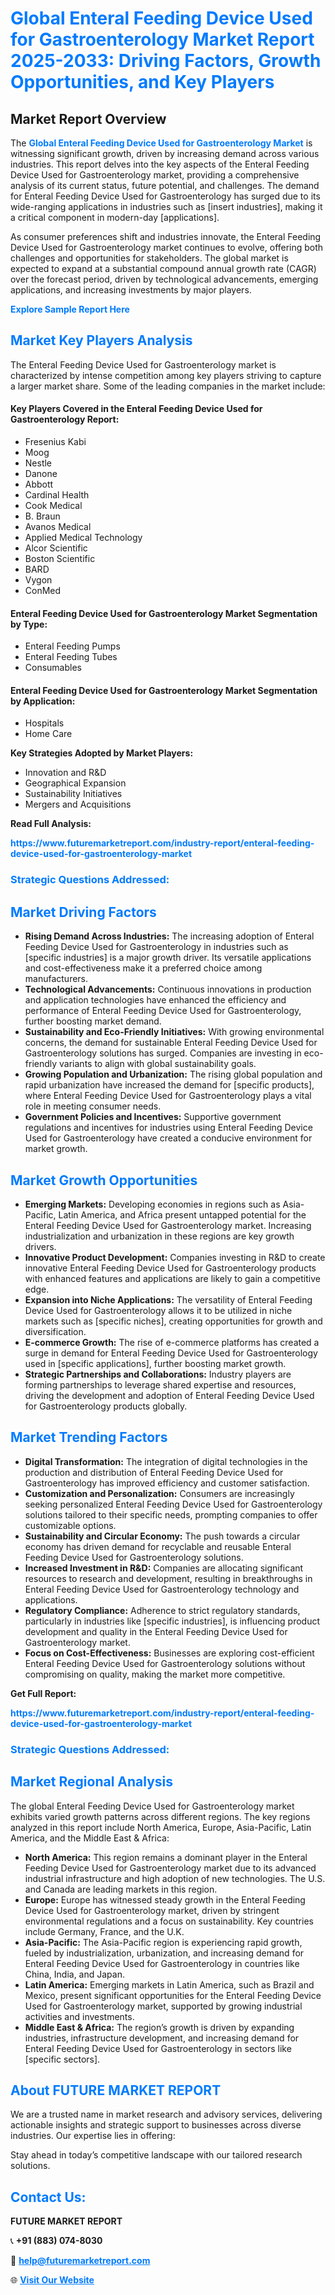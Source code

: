 <h1 style="color: #007BFF;">Global Enteral Feeding Device Used for Gastroenterology Market Report 2025-2033: Driving Factors, Growth Opportunities, and Key Players</h1>

<section id="overview">
<h2>Market Report Overview</h2>
<p>The <a href="https://www.futuremarketreport.com/industry-report/enteral-feeding-device-used-for-gastroenterology-market" style="color: #007BFF; text-decoration: none;"><strong>Global Enteral Feeding Device Used for Gastroenterology Market</strong></a> is witnessing significant growth, driven by increasing demand across various industries. This report delves into the key aspects of the Enteral Feeding Device Used for Gastroenterology market, providing a comprehensive analysis of its current status, future potential, and challenges. The demand for Enteral Feeding Device Used for Gastroenterology has surged due to its wide-ranging applications in industries such as [insert industries], making it a critical component in modern-day [applications].</p>
<p>As consumer preferences shift and industries innovate, the Enteral Feeding Device Used for Gastroenterology market continues to evolve, offering both challenges and opportunities for stakeholders. The global market is expected to expand at a substantial compound annual growth rate (CAGR) over the forecast period, driven by technological advancements, emerging applications, and increasing investments by major players.</p>
</section>

<section id="overview">
<p><a href="https://www.futuremarketreport.com/request-sample/reportId=79134" style="color: #007BFF; text-decoration: none;"><strong>Explore Sample Report Here</strong></a></p>
</section>

<section id="key-players">
<h2 style="color: #007BFF;">Market Key Players Analysis</h2>
<p>The Enteral Feeding Device Used for Gastroenterology market is characterized by intense competition among key players striving to capture a larger market share. Some of the leading companies in the market include:</p>
<h4>Key Players Covered in the Enteral Feeding Device Used for Gastroenterology Report:</h4>
<ul><li>Fresenius Kabi</li><li>Moog</li><li>Nestle</li><li>Danone</li><li>Abbott</li><li>Cardinal Health</li><li>Cook Medical</li><li>B. Braun</li><li>Avanos Medical</li><li>Applied Medical Technology</li><li>Alcor Scientific</li><li>Boston Scientific</li><li>BARD</li><li>Vygon</li><li>ConMed</li></ul>
<h4>Enteral Feeding Device Used for Gastroenterology Market Segmentation by Type:</h4>
<ul><li>Enteral Feeding Pumps</li><li>Enteral Feeding Tubes</li><li>Consumables</li></ul>

<h4>Enteral Feeding Device Used for Gastroenterology Market Segmentation by Application:</h4>
<ul><li>Hospitals</li><li>Home Care</li></ul>
<p><strong>Key Strategies Adopted by Market Players:</strong></p>
<ul>
<li>Innovation and R&D</li>
<li>Geographical Expansion</li>
<li>Sustainability Initiatives</li>
<li>Mergers and Acquisitions</li>
</ul>
</section>

<section>
<p><strong>Read Full Analysis: </strong></p><a href="https://www.futuremarketreport.com/industry-report/enteral-feeding-device-used-for-gastroenterology-market" style="color: #007BFF; text-decoration: none;"><strong>https://www.futuremarketreport.com/industry-report/enteral-feeding-device-used-for-gastroenterology-market</strong></a>
<h3 style="color: #007BFF;">Strategic Questions Addressed:</h3>
</section>

<section id="driving-factors">
<h2 style="color: #007BFF;">Market Driving Factors</h2>
<ul>
<li><strong>Rising Demand Across Industries:</strong> The increasing adoption of Enteral Feeding Device Used for Gastroenterology in industries such as [specific industries] is a major growth driver. Its versatile applications and cost-effectiveness make it a preferred choice among manufacturers.</li>
<li><strong>Technological Advancements:</strong> Continuous innovations in production and application technologies have enhanced the efficiency and performance of Enteral Feeding Device Used for Gastroenterology, further boosting market demand.</li>
<li><strong>Sustainability and Eco-Friendly Initiatives:</strong> With growing environmental concerns, the demand for sustainable Enteral Feeding Device Used for Gastroenterology solutions has surged. Companies are investing in eco-friendly variants to align with global sustainability goals.</li>
<li><strong>Growing Population and Urbanization:</strong> The rising global population and rapid urbanization have increased the demand for [specific products], where Enteral Feeding Device Used for Gastroenterology plays a vital role in meeting consumer needs.</li>
<li><strong>Government Policies and Incentives:</strong> Supportive government regulations and incentives for industries using Enteral Feeding Device Used for Gastroenterology have created a conducive environment for market growth.</li>
</ul>
</section>

<section id="growth-opportunities">
<h2 style="color: #007BFF;">Market Growth Opportunities</h2>
<ul>
<li><strong>Emerging Markets:</strong> Developing economies in regions such as Asia-Pacific, Latin America, and Africa present untapped potential for the Enteral Feeding Device Used for Gastroenterology market. Increasing industrialization and urbanization in these regions are key growth drivers.</li>
<li><strong>Innovative Product Development:</strong> Companies investing in R&D to create innovative Enteral Feeding Device Used for Gastroenterology products with enhanced features and applications are likely to gain a competitive edge.</li>
<li><strong>Expansion into Niche Applications:</strong> The versatility of Enteral Feeding Device Used for Gastroenterology allows it to be utilized in niche markets such as [specific niches], creating opportunities for growth and diversification.</li>
<li><strong>E-commerce Growth:</strong> The rise of e-commerce platforms has created a surge in demand for Enteral Feeding Device Used for Gastroenterology used in [specific applications], further boosting market growth.</li>
<li><strong>Strategic Partnerships and Collaborations:</strong> Industry players are forming partnerships to leverage shared expertise and resources, driving the development and adoption of Enteral Feeding Device Used for Gastroenterology products globally.</li>
</ul>
</section>

<section id="trending-factors">
<h2 style="color: #007BFF;">Market Trending Factors</h2>
<ul>
<li><strong>Digital Transformation:</strong> The integration of digital technologies in the production and distribution of Enteral Feeding Device Used for Gastroenterology has improved efficiency and customer satisfaction.</li>
<li><strong>Customization and Personalization:</strong> Consumers are increasingly seeking personalized Enteral Feeding Device Used for Gastroenterology solutions tailored to their specific needs, prompting companies to offer customizable options.</li>
<li><strong>Sustainability and Circular Economy:</strong> The push towards a circular economy has driven demand for recyclable and reusable Enteral Feeding Device Used for Gastroenterology solutions.</li>
<li><strong>Increased Investment in R&D:</strong> Companies are allocating significant resources to research and development, resulting in breakthroughs in Enteral Feeding Device Used for Gastroenterology technology and applications.</li>
<li><strong>Regulatory Compliance:</strong> Adherence to strict regulatory standards, particularly in industries like [specific industries], is influencing product development and quality in the Enteral Feeding Device Used for Gastroenterology market.</li>
<li><strong>Focus on Cost-Effectiveness:</strong> Businesses are exploring cost-efficient Enteral Feeding Device Used for Gastroenterology solutions without compromising on quality, making the market more competitive.</li>
</ul>
</section>

<section>
<p><strong>Get Full Report: </strong></p><a href="https://www.futuremarketreport.com/industry-report/enteral-feeding-device-used-for-gastroenterology-market" style="color: #007BFF; text-decoration: none;"><strong>https://www.futuremarketreport.com/industry-report/enteral-feeding-device-used-for-gastroenterology-market</strong></a>
<h3 style="color: #007BFF;">Strategic Questions Addressed:</h3>
</section>


<section id="regional-analysis">
<h2 style="color: #007BFF;">Market Regional Analysis</h2>
<p>The global Enteral Feeding Device Used for Gastroenterology market exhibits varied growth patterns across different regions. The key regions analyzed in this report include North America, Europe, Asia-Pacific, Latin America, and the Middle East & Africa:</p>
<ul>
<li><strong>North America:</strong> This region remains a dominant player in the Enteral Feeding Device Used for Gastroenterology market due to its advanced industrial infrastructure and high adoption of new technologies. The U.S. and Canada are leading markets in this region.</li>
<li><strong>Europe:</strong> Europe has witnessed steady growth in the Enteral Feeding Device Used for Gastroenterology market, driven by stringent environmental regulations and a focus on sustainability. Key countries include Germany, France, and the U.K.</li>
<li><strong>Asia-Pacific:</strong> The Asia-Pacific region is experiencing rapid growth, fueled by industrialization, urbanization, and increasing demand for Enteral Feeding Device Used for Gastroenterology in countries like China, India, and Japan.</li>
<li><strong>Latin America:</strong> Emerging markets in Latin America, such as Brazil and Mexico, present significant opportunities for the Enteral Feeding Device Used for Gastroenterology market, supported by growing industrial activities and investments.</li>
<li><strong>Middle East & Africa:</strong> The region’s growth is driven by expanding industries, infrastructure development, and increasing demand for Enteral Feeding Device Used for Gastroenterology in sectors like [specific sectors].</li>
</ul>
</section>

<footer>
<h2 style="color: #007BFF;">About FUTURE MARKET REPORT</h2>
<p>We are a trusted name in market research and advisory services, delivering actionable insights and strategic support to businesses across diverse industries. Our expertise lies in offering:</p>

<p>Stay ahead in today’s competitive landscape with our tailored research solutions.</p>

<h2 style="color: #007BFF;">Contact Us:</h2>
<p><strong>FUTURE MARKET REPORT</strong></p>
<p>📞 <strong>+91 (883) 074-8030</strong></p>
<p>📧 <strong><a href="mailto:help@futuremarketreport.com" style="color: #007BFF;">help@futuremarketreport.com</a></strong></p>
<p>🌐 <strong><a href="https://www.futuremarketreport.com/" style="color: #007BFF;">Visit Our Website</a></strong></p>
</footer>
